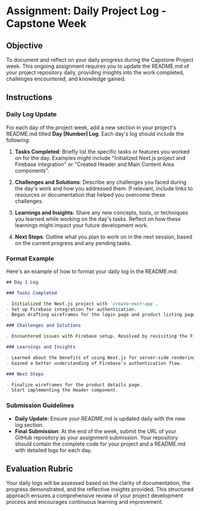 # Assignment: Daily Project Log - Capstone Week

## Objective

To document and reflect on your daily progress during the Capstone Project week. This ongoing assignment requires you to update the README.md of your project repository daily, providing insights into the work completed, challenges encountered, and knowledge gained.

## Instructions

### Daily Log Update

For each day of the project week, add a new section in your project's README.md titled **Day [Number] Log**. Each day's log should include the following:

1. **Tasks Completed**: Briefly list the specific tasks or features you worked on for the day. Examples might include "Initialized Next.js project and Firebase integration" or "Created Header and Main Content Area components".

2. **Challenges and Solutions**: Describe any challenges you faced during the day's work and how you addressed them. If relevant, include links to resources or documentation that helped you overcome these challenges.

3. **Learnings and Insights**: Share any new concepts, tools, or techniques you learned while working on the day's tasks. Reflect on how these learnings might impact your future development work.

4. **Next Steps**: Outline what you plan to work on in the next session, based on the current progress and any pending tasks.

### Format Example

Here's an example of how to format your daily log in the README.md:

```markdown
## Day 1 Log

### Tasks Completed

- Initialized the Next.js project with `create-next-app`.
- Set up Firebase integration for authentication.
- Began drafting wireframes for the login page and product listing page.

### Challenges and Solutions

- Encountered issues with Firebase setup. Resolved by revisiting the Firebase documentation ([link to documentation](#)).

### Learnings and Insights

- Learned about the benefits of using Next.js for server-side rendering and its impact on SEO.
- Gained a better understanding of Firebase's authentication flow.

### Next Steps

- Finalize wireframes for the product details page.
- Start implementing the Header component.
```

### Submission Guidelines

- **Daily Update**: Ensure your README.md is updated daily with the new log section.
- **Final Submission**: At the end of the week, submit the URL of your GitHub repository as your assignment submission. Your repository should contain the complete code for your project and a README.md with detailed logs for each day.

## Evaluation Rubric

Your daily logs will be assessed based on the clarity of documentation, the progress demonstrated, and the reflective insights provided. This structured approach ensures a comprehensive review of your project development process and encourages continuous learning and improvement.
